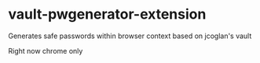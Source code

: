 vault-pwgenerator-extension
===========================

Generates safe passwords within browser context based on jcoglan's vault

Right now chrome only

